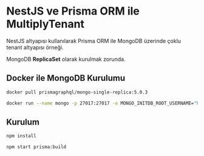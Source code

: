 # NestJS ve Prisma ORM ile MultiplyTenant

NestJS altyapısı kullanılarak Prisma ORM ile MongoDB üzerinde çoklu tenant altyapısı örneği.

MongoDB **ReplicaSet** olarak kurulmak zorunda.

## Docker ile MongoDB Kurulumu

```bash
docker pull prismagraphql/mongo-single-replica:5.0.3
```

```bash
docker run --name mongo -p 27017:27017 -e MONGO_INITDB_ROOT_USERNAME="hasankoc" -e MONGO_INITDB_ROOT_PASSWORD="123123" -d prismagraphql mongo-single-replica:5.0.3
```

## Kurulum

```bash
npm install
```

```bash
npm start prisma:build
```
